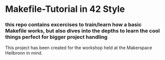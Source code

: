 # Makefile-Tutorial in 42 Style
### this repo contains excercises to train/learn how a basic Makefile works, but also dives into the depths to learn the cool things perfect for bigger project handling



This project has been created for the workshop held at the Makerspace Heilbronn in mind.
